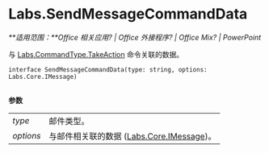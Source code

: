
# <a name="labs.sendmessagecommanddata"></a>Labs.SendMessageCommandData

 _**适用范围：**Office 相关应用? | Office 外接程序? | Office Mix? | PowerPoint_

与 [Labs.CommandType.TakeAction](http://msdn.microsoft.com/library/4d6f4ca5-56e8-45b4-803c-5b562b2d97c1.aspx) 命令关联的数据。

```
interface SendMessageCommandData(type: string, options: Labs.Core.IMessage)
```


## 

 **参数**


|||
|:-----|:-----|
| _type_|邮件类型。|
| _options_|与邮件相关联的数据 ([Labs.Core.IMessage](http://msdn.microsoft.com/library/69b9a5c2-cbce-4a3d-b937-e8b4798612a8.aspx))。|
